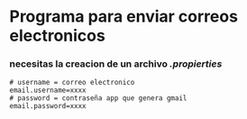 # Programa para enviar correos electronicos

### necesitas la creacion de un archivo ___.propierties___

```properties
# username = correo electronico
email.username=xxxx 
# password = contraseña app que genera gmail
email.password=xxxx
```